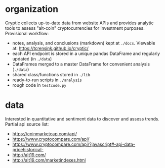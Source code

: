 # organization
Cryptic collects up-to-date data from website APIs and provides analytic tools to assess "alt-coin" cryptocurrencies for investment purposes.  Provisional workflow:

- notes, analysis, and conclusions (markdown) kept at `./docs`.  Viewable at: https://tcrensink.github.io/cryptic/
- each API endpoint is stored in a unique pandas DataFrame and regularly updated (in `./data`)
- DataFrames merged to a master DataFrame for convenient analysis (`./data`)
- shared class/functions stored in `./lib`
- ready-to-run scripts in `./analysis`
- rough code in `testcode.py`

# data
Interested in quantitative and sentiment data to discover and assess trends.  Partial api source list:

- https://coinmarketcap.com/api/
- https://www.cryptocompare.com/api/
- https://www.cryptocompare.com/api/?javascript#-api-data-pricehistorical-
- http://alt19.com/
- http://alt19.com/marketindexes.html 